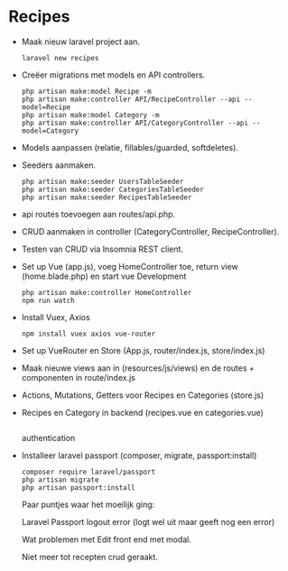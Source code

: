 # Recipes

- Maak nieuw laravel project aan.

  ```
  laravel new recipes
  ```

- Creëer migrations met models en API controllers.

  ```
  php artisan make:model Recipe -m
  php artisan make:controller API/RecipeController --api --model=Recipe
  php artisan make:model Category -m
  php artisan make:controller API/CategoryController --api --model=Category
  ```

- Models aanpassen (relatie, fillables/guarded, softdeletes).

- Seeders aanmaken.

  ```
  php artisan make:seeder UsersTableSeeder
  php artisan make:seeder CategoriesTableSeeder
  php artisan make:seeder RecipesTableSeeder
  ```

  

- api routes toevoegen aan routes/api.php.

- CRUD aanmaken in controller (CategoryController, RecipeController).

- Testen van CRUD via Insomnia REST client.

- Set up Vue (app.js), voeg HomeController toe, return view (home.blade.php) en start vue Development

  ```
  php artisan make:controller HomeController
  npm run watch
  ```

  

- Install Vuex, Axios

  ```
  npm install vuex axios vue-router
  ```

- Set up VueRouter en Store (App.js, router/index.js, store/index.js)

- Maak nieuwe views aan in (resources/js/views) en de routes + componenten in route/index.js

- Actions, Mutations, Getters voor Recipes en Categories (store.js)

- Recipes en Category in backend (recipes.vue en categories.vue)

  ```
  
  ```

  authentication

- Installeer laravel passport (composer, migrate, passport:install)

  ```
  composer require laravel/passport
  php artisan migrate
  php artisan passport:install
  ```

  

  Paar puntjes waar het moeilijk ging:

  

  Laravel Passport logout error (logt wel uit maar geeft nog een error)

  Wat problemen met Edit front end met modal.

  Niet meer tot recepten crud geraakt.

  

